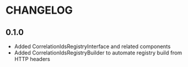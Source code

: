 CHANGELOG
=========

0.1.0
-----

* Added CorrelationIdsRegistryInterface and related components
* Added CorrelationIdsRegistryBuilder to automate registry build from HTTP headers
